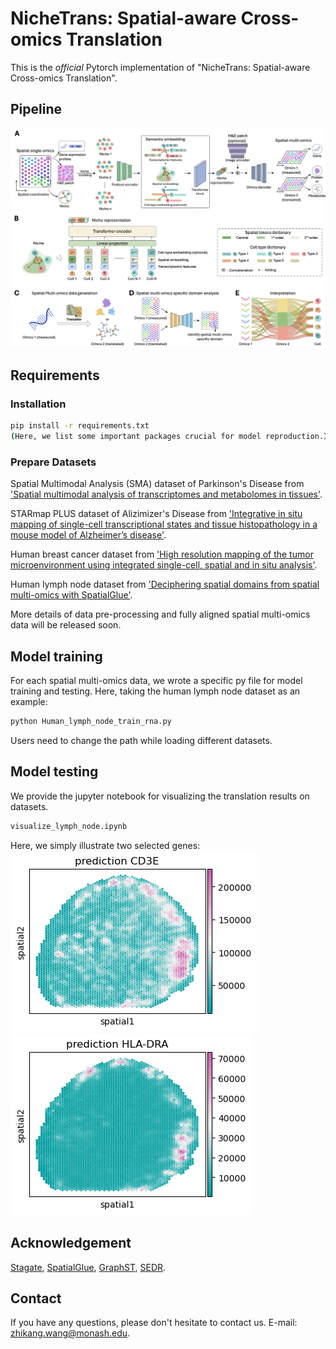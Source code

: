 # NicheTrans: Spatial-aware Cross-omics Translation
This is the *official* Pytorch implementation of "NicheTrans: Spatial-aware Cross-omics Translation". 

## Pipeline
![framework](overall.png)

## Requirements
### Installation
```bash
pip install -r requirements.txt
(Here, we list some important packages crucial for model reproduction.）
```

### Prepare Datasets
Spatial Multimodal Analysis (SMA) dataset of Parkinson's Disease from ['Spatial multimodal analysis of transcriptomes and metabolomes in tissues'](https://www.nature.com/articles/s41587-023-01937-y). 

STARmap PLUS dataset of Alizimizer's Disease from ['Integrative in situ mapping of single-cell transcriptional states and tissue histopathology in a mouse model of Alzheimer’s disease'](https://www.nature.com/articles/s41593-022-01251-x).

Human breast cancer dataset from ['High resolution mapping of the tumor microenvironment using integrated single-cell, spatial and in situ analysis'](https://www.nature.com/articles/s41467-023-43458-x). 

Human lymph node dataset from ['Deciphering spatial domains from spatial multi-omics with SpatialGlue'](https://www.nature.com/articles/s41592-024-02316-4).

More details of data pre-processing and fully aligned spatial multi-omics data will be released soon. 

## Model training
For each spatial multi-omics data, we wrote a specific py file for model training and testing. 
Here, taking the human lymph node dataset as an example:
```bash
python Human_lymph_node_train_rna.py 
```
Users need to change the path while loading different datasets. 

## Model testing
We provide the jupyter notebook for visualizing the translation results on datasets. 
```bash
visualize_lymph_node.ipynb
```
Here, we simply illustrate two selected genes:
![](image/translated_CD3E.png) ![](image/translated_HLA-DRA.png)

## Acknowledgement
[Stagate](https://stagate.readthedocs.io/en/latest/index.html#), [SpatialGlue](https://spatialglue-tutorials.readthedocs.io/en/latest/index.html), [GraphST](https://deepst-tutorials.readthedocs.io/en/latest/#), [SEDR](https://sedr.readthedocs.io/en/latest/index.html).

## Contact
If you have any questions, please don't hesitate to contact us. E-mail: [zhikang.wang@monash.edu](mailto:zhikang.wang@monash.edu).
